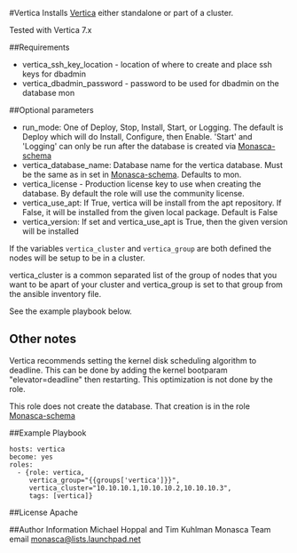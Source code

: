 #Vertica
Installs [Vertica](http://www.vertica.com/) either standalone or part of a cluster.

Tested with Vertica 7.x

##Requirements
- vertica_ssh_key_location - location of where to create and place ssh keys for dbadmin
- vertica_dbadmin_password - password to be used for dbadmin on the database mon

##Optional parameters

- run_mode: One of Deploy, Stop, Install, Start, or Logging. The default is Deploy which will do Install, Configure, then Enable. 'Start' and 'Logging' can only be run after the database is created via [Monasca-schema](https://github.com/hpcloud-mon/ansible-monasca-schema)
- vertica_database_name: Database name for the vertica database. Must be the same as in set in [Monasca-schema](https://github.com/hpcloud-mon/ansible-monasca-schema). Defaults to mon.
- vertica_license - Production license key to use when creating the database. By default the role will use the community license.
- vertica_use_apt: If True, vertica will be install from the apt repository. If False, it will be installed from the given local package. Default is False
- vertica_version: If set and vertica_use_apt is True, then the given version will be installed

If the variables `vertica_cluster` and `vertica_group` are both defined the nodes will be setup to be in a cluster.

vertica_cluster is a common separated list of the group of nodes that you want to be apart of your cluster and vertica_group
is set to that group from the ansible inventory file.

See the example playbook below.

## Other notes
Vertica recommends setting the kernel disk scheduling algorithm to deadline. This can be done by adding the kernel bootparam "elevator=deadline" then
restarting. This optimization is not done by the role.

This role does not create the database. That creation is in the role [Monasca-schema](https://github.com/hpcloud-mon/ansible-monasca-schema)

##Example Playbook

    hosts: vertica
    become: yes
    roles:
      - {role: vertica,
         vertica_group="{{groups['vertica']}}",
         vertica_cluster="10.10.10.1,10.10.10.2,10.10.10.3",
         tags: [vertica]}

##License
Apache

##Author Information
Michael Hoppal and Tim Kuhlman
Monasca Team email monasca@lists.launchpad.net

